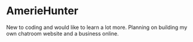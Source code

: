 # AmerieHunter
New to coding and would like to learn a lot more. Planning on building my own chatroom website and a business online.  
